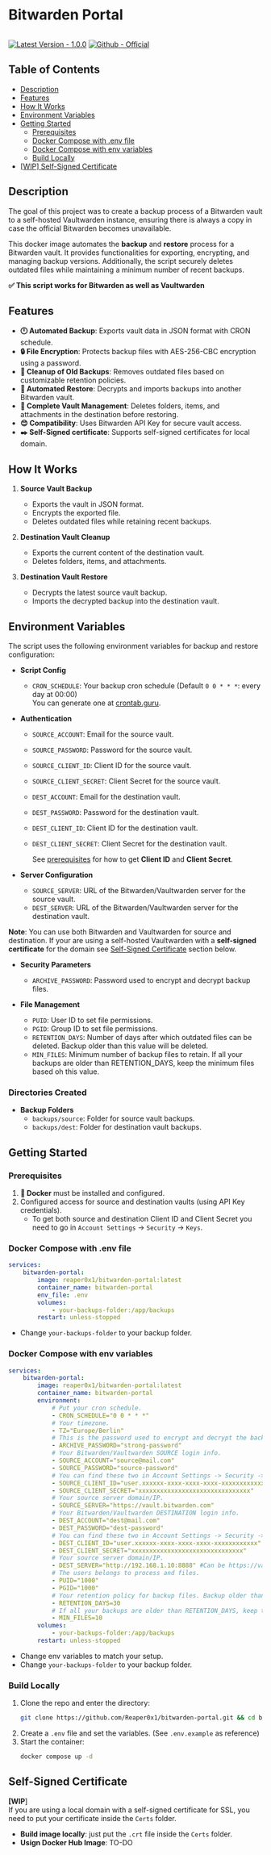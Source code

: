 # Bitwarden Portal


<p align="center">
  <img src="logo.png" alt=""/>
</p>

[![Latest Version - 1.0.0](https://img.shields.io/badge/Latest_Version-1.0.0-0db7ed)](https://hub.docker.com/r/reaper0x1/bitwarden-portal)
[![Github - Official](https://img.shields.io/badge/Github-official-d97f21)](https://github.com/Reaper0x1/bitwarden-portal)

## Table of Contents
- [Description](#description)
- [Features](#features)
- [How It Works](#how-it-works)
- [Environment Variables](#environment-variables)
- [Getting Started](#getting-started)
  - [Prerequisites](#prerequisites)
  - [Docker Compose with .env file](#docker-compose-with-env-file)
  - [Docker Compose with env variables](#docker-compose-with-env-variables)
  - [Build Locally](#build-locally)
- [[WIP] Self-Signed Certificate](#self-signed-certificate)

## Description

The goal of this project was to create a backup process of a Bitwarden vault to a self-hosted Vaultwarden instance, ensuring there is always a copy in case the official Bitwarden becomes unavailable.

This docker image automates the **backup** and **restore** process for a Bitwarden vault. It provides functionalities for exporting, encrypting, and managing backup versions.
Additionally, the script securely deletes outdated files while maintaining a minimum number of recent backups.

**✅ This script works for Bitwarden as well as Vaultwarden**


## Features

- **🕛 Automated Backup**: Exports vault data in JSON format with CRON schedule.
- **🔒 File Encryption**: Protects backup files with AES-256-CBC encryption using a password.
- **🧹 Cleanup of Old Backups**: Removes outdated files based on customizable retention policies.
- **🤖 Automated Restore**: Decrypts and imports backups into another Bitwarden vault.
- **📂 Complete Vault Management**: Deletes folders, items, and attachments in the destination before restoring.
- **😊 Compatibility**: Uses Bitwarden API Key for secure vault access.
- **✒️ Self-Signed certificate**: Supports self-signed certificates for local domain.

## How It Works

1. **Source Vault Backup**
   - Exports the vault in JSON format.
   - Encrypts the exported file.
   - Deletes outdated files while retaining recent backups.

2. **Destination Vault Cleanup**
   - Exports the current content of the destination vault.
   - Deletes folders, items, and attachments.

3. **Destination Vault Restore**
   - Decrypts the latest source vault backup.
   - Imports the decrypted backup into the destination vault.


## Environment Variables
The script uses the following environment variables for backup and restore configuration:

- **Script Config**
  - `CRON_SCHEDULE`: Your backup cron schedule (Default `0 0 * * *`: every day at 00:00)   
    You can generate one at [crontab.guru](https://crontab.guru/).

- **Authentication**
  - `SOURCE_ACCOUNT`: Email for the source vault.
  - `SOURCE_PASSWORD`: Password for the source vault.
  - `SOURCE_CLIENT_ID`: Client ID for the source vault.
  - `SOURCE_CLIENT_SECRET`: Client Secret for the source vault.

  - `DEST_ACCOUNT`: Email for the destination vault.
  - `DEST_PASSWORD`: Password for the destination vault.
  - `DEST_CLIENT_ID`: Client ID for the destination vault.
  - `DEST_CLIENT_SECRET`: Client Secret for the destination vault.

    See [prerequisites](#prerequisites) for how to get **Client ID** and **Client Secret**.

- **Server Configuration**
  - `SOURCE_SERVER`: URL of the Bitwarden/Vaultwarden server for the source vault.
  - `DEST_SERVER`: URL of the Bitwarden/Vaultwarden server for the destination vault.  

**Note**: You can use both Bitwarden and Vaultwarden for source and destination. If your are using a self-hosted Vaultwarden with a **self-signed certificate** for the domain see [Self-Signed Certificate](#self-signed-certificate) section below.

- **Security Parameters**
  - `ARCHIVE_PASSWORD`: Password used to encrypt and decrypt backup files.

- **File Management**
  - `PUID`: User ID to set file permissions.
  - `PGID`: Group ID to set file permissions.
  - `RETENTION_DAYS`: Number of days after which outdated files can be deleted. Backup older than this value will be deleted.
  - `MIN_FILES`: Minimum number of backup files to retain. If all your backups are older than RETENTION_DAYS, keep the minimum files based oh this value.

### Directories Created

- **Backup Folders**
  - `backups/source`: Folder for source vault backups.
  - `backups/dest`: Folder for destination vault backups.


## Getting Started

### Prerequisites

1. **🐋 Docker** must be installed and configured.
2. Configured access for source and destination vaults (using API Key credentials).
    - To get both source and destination Client ID and Client Secret you need to go in `Account Settings` -> `Security` -> `Keys`.

### Docker Compose with .env file
```yaml
services:
    bitwarden-portal:
        image: reaper0x1/bitwarden-portal:latest
        container_name: bitwarden-portal
        env_file: .env
        volumes:
            - your-backups-folder:/app/backups
        restart: unless-stopped
```
- Change `your-backups-folder` to your backup folder.

### Docker Compose with env variables
```yaml
services:
    bitwarden-portal:
        image: reaper0x1/bitwarden-portal:latest
        container_name: bitwarden-portal
        environment:
            # Put your cron schedule. 
            - CRON_SCHEDULE="0 0 * * *"
            # Your timezone.
            - TZ="Europe/Berlin"
            # This is the password used to encrypt and decrypt the backup files.
            - ARCHIVE_PASSWORD="strong-password"
            # Your Bitwarden/Vaultwarden SOURCE login info.
            - SOURCE_ACCOUNT="source@mail.com"
            - SOURCE_PASSWORD="source-password"
            # You can find these two in Account Settings -> Security -> Keys.
            - SOURCE_CLIENT_ID="user.xxxxxx-xxxx-xxxx-xxxx-xxxxxxxxxxxx"
            - SOURCE_CLIENT_SECRET="xxxxxxxxxxxxxxxxxxxxxxxxxxxxxxx"
            # Your source server domain/IP.
            - SOURCE_SERVER="https://vault.bitwarden.com"
            # Your Bitwarden/Vaultwarden DESTINATION login info.
            - DEST_ACCOUNT="dest@mail.com"
            - DEST_PASSWORD="dest-password"
            # You can find these two in Account Settings -> Security -> Keys.
            - DEST_CLIENT_ID="user.xxxxxx-xxxx-xxxx-xxxx-xxxxxxxxxxxx"
            - DEST_CLIENT_SECRET="xxxxxxxxxxxxxxxxxxxxxxxxxxxxxxx"
            # Your source server domain/IP.
            - DEST_SERVER="http://192.168.1.10:8888" #Can be https://vaultwarden.myserver.local if using self-signed certificate.
            # The users belongs to process and files.
            - PUID="1000"
            - PGID="1000"
            # Your retention policy for backup files. Backup older than this            value will be deleted.
            - RETENTION_DAYS=30
            # If all your backups are older than RETENTION_DAYS, keep the           following minimum files.
            - MIN_FILES=10
        volumes:
            - your-backups-folder:/app/backups
        restart: unless-stopped
```
- Change env variables to match your setup.
- Change `your-backups-folder` to your backup folder.

### Build Locally
1. Clone the repo and enter the directory:  
    ```bash
    git clone https://github.com/Reaper0x1/bitwarden-portal.git && cd bitwarden-portal
    ```
2. Create a `.env` file and set the variables. (See `.env.example` as reference)
3. Start the container:  
    ```bash
    docker compose up -d
    ```

## Self-Signed Certificate
**[WIP**]  
If you are using a local domain with a self-signed certificate for SSL, you need to put your certificate inside the `Certs` folder.

- **Build image locally**: just put the `.crt` file inside the `Certs` folder.
- **Usign Docker Hub Image**: TO-DO
